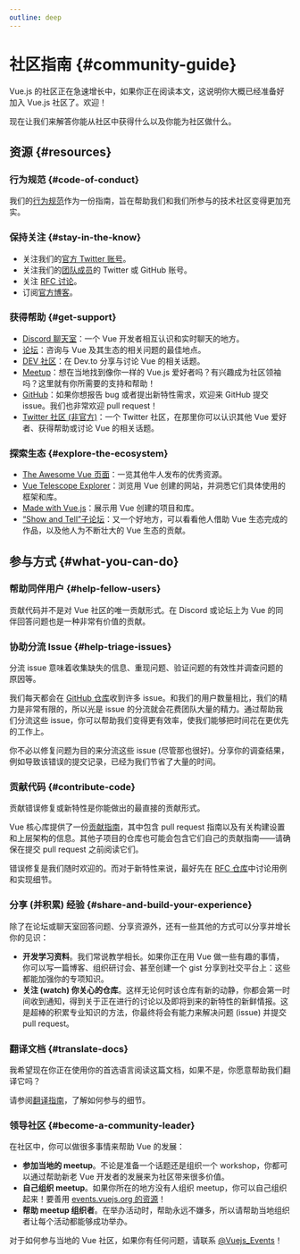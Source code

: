 ```yaml
---
outline: deep
---
```


# 社区指南 {#community-guide}

Vue.js 的社区正在急速增长中，如果你正在阅读本文，这说明你大概已经准备好加入 Vue.js 社区了。欢迎！

现在让我们来解答你能从社区中获得什么以及你能为社区做什么。

## 资源 {#resources}

### 行为规范 {#code-of-conduct}

我们的[行为规范](/about/coc)作为一份指南，旨在帮助我们和我们所参与的技术社区变得更加充实。

### 保持关注 {#stay-in-the-know}

- 关注我们的[官方 Twitter 账号](https://twitter.com/vuejs)。
- 关注我们的[团队成员](./team)的 Twitter 或 GitHub 账号。
- 关注 [RFC 讨论](https://github.com/vuejs/rfcs)。
- 订阅[官方博客](https://blog.vuejs.org/)。

### 获得帮助 {#get-support}

- [Discord 聊天室](https://discord.com/invite/vue)：一个 Vue 开发者相互认识和实时聊天的地方。
- [论坛](https://forum.vuejs.org/)：咨询与 Vue 及其生态的相关问题的最佳地点。
- [DEV 社区](https://dev.to/t/vue)：在 Dev.to 分享与讨论 Vue 的相关话题。
- [Meetup](https://events.vuejs.org/meetups)：想在当地找到像你一样的 Vue.js 爱好者吗？有兴趣成为社区领袖吗？这里就有你所需要的支持和帮助！
- [GitHub](https://github.com/vuejs)：如果你想报告 bug 或者提出新特性需求，欢迎来 GitHub 提交 issue。我们也非常欢迎 pull request！
- [Twitter 社区 (非官方)](https://twitter.com/i/communities/1516368750634840064)：一个 Twitter 社区，在那里你可以认识其他 Vue 爱好者、获得帮助或讨论 Vue 的相关话题。

### 探索生态 {#explore-the-ecosystem}

- [The Awesome Vue 页面](https://github.com/vuejs/awesome-vue)：一览其他牛人发布的优秀资源。
- [Vue Telescope Explorer](https://vuetelescope.com/explore)：浏览用 Vue 创建的网站，并洞悉它们具体使用的框架和库。
- [Made with Vue.js](https://madewithvuejs.com/)：展示用 Vue 创建的项目和库。
- [“Show and Tell”子论坛](https://forum.vuejs.org/c/show-and-tell)：又一个好地方，可以看看他人借助 Vue 生态完成的作品，以及他人为不断壮大的 Vue 生态的贡献。

## 参与方式 {#what-you-can-do}

### 帮助同伴用户 {#help-fellow-users}

贡献代码并不是对 Vue 社区的唯一贡献形式。在 Discord 或论坛上为 Vue 的同伴回答问题也是一种非常有价值的贡献。

### 协助分流 Issue {#help-triage-issues}

分流 issue 意味着收集缺失的信息、重现问题、验证问题的有效性并调查问题的原因等。

我们每天都会在 [GitHub 仓库](https://github.com/vuejs)收到许多 issue。和我们的用户数量相比，我们的精力是非常有限的，所以光是 issue 的分流就会花费团队大量的精力。通过帮助我们分流这些 issue，你可以帮助我们变得更有效率，使我们能够把时间花在更优先的工作上。

你不必以修复问题为目的来分流这些 issue (尽管那也很好)。分享你的调查结果，例如导致该错误的提交记录，已经为我们节省了大量的时间。

### 贡献代码 {#contribute-code}

贡献错误修复或新特性是你能做出的最直接的贡献形式。

Vue 核心库提供了一份[贡献指南](https://github.com/vuejs/core/blob/main/.github/contributing.md)，其中包含 pull request 指南以及有关构建设置和上层架构的信息。其他子项目的仓库也可能会包含它们自己的贡献指南——请确保在提交 pull request 之前阅读它们。

错误修复是我们随时欢迎的。而对于新特性来说，最好先在 [RFC 仓库](https://github.com/vuejs/rfcs/discussions)中讨论用例和实现细节。

### 分享 (并积累) 经验 {#share-and-build-your-experience}

除了在论坛或聊天室回答问题、分享资源外，还有一些其他的方式可以分享并增长你的见识：

- **开发学习资料**。我们常说教学相长。如果你正在用 Vue 做一些有趣的事情，你可以写一篇博客、组织研讨会、甚至创建一个 gist 分享到社交平台上：这些都能加强你的专项知识。
- **关注 (watch) 你关心的仓库**。这样无论何时该仓库有新的动静，你都会第一时间收到通知，得到关于正在进行的讨论以及即将到来的新特性的新鲜情报。这是超棒的积累专业知识的方法，你最终将会有能力来解决问题 (issue) 并提交 pull request。

### 翻译文档 {#translate-docs}

我希望现在你正在使用你的首选语言阅读这篇文档，如果不是，你愿意帮助我们翻译它吗？

请参阅[翻译指南](/translations/)，了解如何参与的细节。

### 领导社区 {#become-a-community-leader}

在社区中，你可以做很多事情来帮助 Vue 的发展：

- **参加当地的 meetup**。不论是准备一个话题还是组织一个 workshop，你都可以通过帮助新老 Vue 开发者的发展来为社区带来很多价值。
- **自己组织 meetup**。如果你所在的地方没有人组织 meetup，你可以自己组织起来！要善用 [events.vuejs.org 的资源](https://events.vuejs.org/resources/#getting-started)！
- **帮助 meetup 组织者**。在举办活动时，帮助永远不嫌多，所以请帮助当地组织者让每个活动都能够成功举办。

对于如何参与当地的 Vue 社区，如果你有任何问题，请联系 [@Vuejs_Events](https://www.twitter.com/vuejs_events)！
